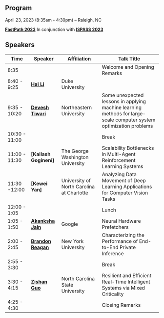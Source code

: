 ## Program
April 23, 2023 (8:35am - 4:30pm) – Raleigh, NC 

**[FastPath 2023](https://fastpath2023.github.io/FastPath2023/)** In conjunction with **[ISPASS 2023](https://ispass.org/ispass2023/)**

## Speakers

|Time| Speaker                    | Affiliation       | Talk Title |
|----  |----                                                                                             | ----              |----              |
|8:35 | | | Welcome and Opening Remarks|
|8:40 - 9:25| **[Hai Li](https://github.com/FastPath2023/FastPath2023/blob/main/Program/Hai)**                                                                                       | Duke University                               |  |
|9:35 - 10:20|**[Devesh Tiwari](https://github.com/FastPath2023/FastPath2023/blob/main/Program/Devesh)**                                                                                   | Northeastern University                       | Some unexpected lessons in applying machine learning methods for large-scale computer system optimization problems |
|10:30 - 11:00 | | |Break|
|11:00 - 11:30 |**[Kailash Gogineni]** |The George Washington University |Scalability Bottlenecks in Multi-Agent Reinforcement Learning Systems|
|11:30 -12:00|**[Kewei Yan]** | University of North Carolina at Charlotte|Analyzing Data Movement of Deep Learning Applications for Computer Vision Tasks|
|12:00 - 1:05 | | |Lunch|
|1:05 - 1:50|**[Akanksha Jain](https://github.com/FastPath2023/FastPath2023/blob/main/Program/Akanksha)**      | Google                  |   Neural Hardware Prefetchers|
|2:00 - 2:45|**[Brandon Reagan](https://github.com/FastPath2023/FastPath2023/blob/main/Program/Brandon)**                                                                                   | New York University                    | Characterizing the Performance of End-to-End Private Inference |
|2:55 - 3:30 | | |Break|
|3:30 - 4:15|**[Zishan Guo](https://github.com/FastPath2023/FastPath2023/blob/main/Program/Zishan)**                                                                                        | North Carolina State University               |Resilient and Efficient Real-Time Intelligent Systems via Mixed Criticality |
|4:25 - 4:30 | | |Closing Remarks|

     
